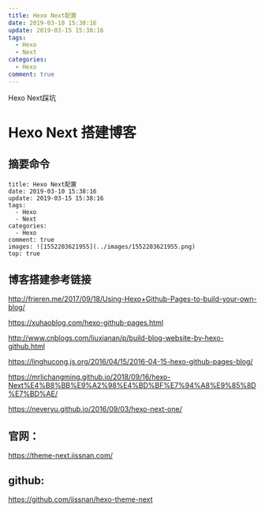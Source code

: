 ```yaml
---
title: Hexo Next配置
date: 2019-03-10 15:38:16
update: 2019-03-15 15:38:16
tags:
  - Hexo
  - Next
categories:
  - Hexo
comment: true
---
```






Hexo Next踩坑

<!--more-->

# Hexo Next 搭建博客





## 摘要命令

```
title: Hexo Next配置
date: 2019-03-10 15:38:16
update: 2019-03-15 15:38:16
tags:
  - Hexo
  - Next
categories:
  - Hexo
comment: true
images: ![1552203621955](../images/1552203621955.png)
top: true
```



## 博客搭建参考链接

http://frieren.me/2017/09/18/Using-Hexo+Github-Pages-to-build-your-own-blog/



https://xuhaoblog.com/hexo-github-pages.html



http://www.cnblogs.com/liuxianan/p/build-blog-website-by-hexo-github.html



https://linghucong.js.org/2016/04/15/2016-04-15-hexo-github-pages-blog/



https://mrlichangming.github.io/2018/09/16/hexo-Next%E4%B8%BB%E9%A2%98%E4%BD%BF%E7%94%A8%E9%85%8D%E7%BD%AE/



https://neveryu.github.io/2016/09/03/hexo-next-one/



## 官网：

https://theme-next.iissnan.com/



## github:

https://github.com/iissnan/hexo-theme-next